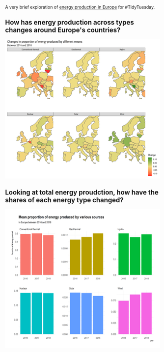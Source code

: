 A very brief exploration of [energy production in Europe](https://github.com/rfordatascience/tidytuesday/tree/master/data/2020/2020-08-04) for #TidyTuesday. 


## How has energy production across types changes around Europe's countries?

![achanges_map](https://github.com/EvaMurzyn/TidyTuesdays/blob/master/2020-08-04_Energy/changes.png) <!-- .element height="40%" width="40%" -->


## Looking at total energy proudction, how have the shares of each energy type changed?

![production percentages](https://github.com/EvaMurzyn/TidyTuesdays/blob/master/2020-08-04_Energy/production_perc.png) <!-- .element height="40%" width="40%" -->
